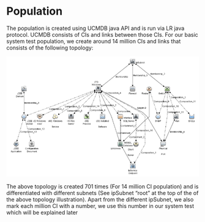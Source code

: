 # Population
The population is created using UCMDB java API and is run via LR java protocol.  UCMDB consists of CIs and links between those CIs.
For our basic system test population, we create around 14 million CIs and links that consists of the following topology:

![](population_topology.png)



The above topology is created 701 times (For 14 million CI population) and is differentiated with different subnets (See ipSubnet “root” at the top of the of the above topology illustration).
Apart from the different ipSubnet, we also mark each million CI with a number, we use this number in our system test which will be explained later 

